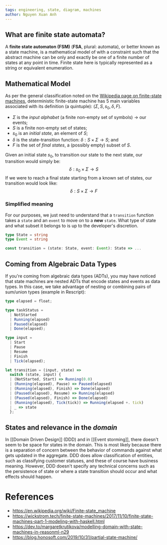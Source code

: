 ```yaml
---
tags: engineering, state, diagram, machines
author: Nguyen Xuan Anh
---
```


## What are finite state automata?

A **finite state automaton (FSM)** (**FSA**, plural: automata), or better known as a state machine, is a mathematical model of with a constraint such that the abstract machine can be only and exactly be one of a finite number of states at any point in time. Finite state here is typically represented as a string or equivalent enumeration.

## Mathematical Model
As per the general classification noted on the [Wikipedia page on finite-state machines](https://en.wikipedia.org/wiki/Finite-state_machine), deterministic finite-state machine has 5 main variables associated with its definition (a quintuple): $(\Sigma, S, s_0, \delta, F)$.
- $\Sigma$ is the *input alphabet* (a finite non-empty set of symbols) -> our events;
- $S$ is a finite non-empty set of states;
- $s_0$ is an *initial state*, an element of $S$;
- $\delta$ is the state-transition function: $\delta: S \times \Sigma \rightarrow S$; and
- $F$ is the set of *final states*, a (possibly empty) subset of $S$.

Given an initial state $s_0$, to transition our state to the next state, our transition would simply be:
$$
\delta: s_0 \times \Sigma \rightarrow S
$$
If we were to reach a final state starting from a known set of states, our transition would look like:
$$
\delta: S \times \Sigma \rightarrow F
$$
### Simplified meaning
For our purposes, we just need to understand that a `transition` function takes a `state` and an `event` to move on to a **new** `state`. What type of state and what subset it belongs to is up to the developer's discretion.

```typescript
type State = string
type Event = string

const transition = (state: State, event: Event): State => ...
```

## Coming from Algebraic Data Types
If you're coming from algebraic data types (ADTs), you may have noticed that state machines are nested ADTs that encode states and events as data types. In this case, we take advantage of nesting or combining pairs of sum/union types (example in Rescript):

```typescript
type elapsed = float;

type taskStatus =
  | NotStarted
  | Running(elapsed)
  | Paused(elapsed)
  | Done(elapsed);

type input =
  | Start
  | Pause
  | Resume
  | Finish
  | Tick(elapsed);

let transition = (input, state) =>
  switch (state, input) {
  | (NotStarted, Start) => Running(0.0)
  | (Running(elapsed), Pause) => Paused(elapsed)
  | (Running(elapsed), Finish) => Done(elapsed)
  | (Paused(elapsed), Resume) => Running(elapsed)
  | (Paused(elapsed), Finish) => Done(elapsed)
  | (Running(elapsed), Tick(tick)) => Running(elapsed +. tick)
  | _ => state
  };
```

## States and relevance in the *domain*
In [[Domain Driven Design]] (DDD) and in [[Event storming]], there doesn't seem to be space for states in the domain. This is most likely because there is a separation of concern between the behavior of commands against what gets updated in the aggregate. DDD does allow classification of entities, such as classifying customer statuses, and these of course have business meaning. However, DDD doesn't specify any technical concerns such as the persistence of state or where a state transition should occur and what effects should happen.

# References
- https://en.wikipedia.org/wiki/Finite-state_machine
- https://wickstrom.tech/finite-state-machines/2017/11/10/finite-state-machines-part-1-modeling-with-haskell.html
- https://dev.to/margaretkrutikova/modelling-domain-with-state-machines-in-reasonml-n29
- https://blog.honosoft.com/2019/10/31/partial-state-machine/
